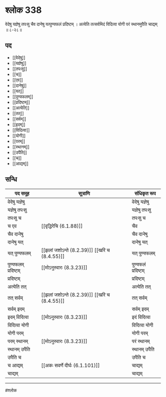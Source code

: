 # श्लोक 338

वेदेषु यज्ञेषु तपःसु चैव
दानेषु यत्पुण्यफलं प्रदिष्टम् ।
अत्येति तत्सर्वमिदं विदित्वा
योगी परं स्थानमुपैति चाद्यम् ॥ ८-२८॥


## पद 

- [[वेदेषु]]
- [[यज्ञेषु]]
- [[तपःसु]]
- [[च]]
- [[एव]]
- [[दानेषु]]
- [[यत्]]
- [[पुण्यफलम्]]
- [[प्रदिष्टम्]]
- [[अत्येति]]
- [[तत्]]
- [[सर्वम्]]
- [[इदम्]]
- [[विदित्वा]]
- [[योगी]]
- [[परम्]]
- [[स्थानम्]]
- [[उपैति]]
- [[च]]
- [[आद्यम्]]

## सन्धि

| पद समूह | सूत्राणि | संधिकृत रूप |
| ----- | ----- | ----- |
| वेदेषु यज्ञेषु |  | वेदेषु यज्ञेषु |
| यज्ञेषु तपःसु |  | यज्ञेषु तपःसु |
| तपःसु च |  | तपःसु च |
| च एव |  [[वृद्धिरेचि (6.1.88)]] | चैव |
| चैव दानेषु |  | चैव दानेषु |
| दानेषु यत् |  | दानेषु यत् |
| यत् पुण्यफलम् |  [[झलां जशोऽन्ते (8.2.39)]] [[खरि च (8.4.55)]] | यत् पुण्यफलम् |
| पुण्यफलम् प्रदिष्टम् |  [[मोऽनुस्वारः (8.3.23)]] | पुण्यफलं प्रदिष्टम् |
| प्रदिष्टम् |  | प्रदिष्टम् |
| अत्येति तत् |  | अत्येति तत् |
| तत् सर्वम् |  [[झलां जशोऽन्ते (8.2.39)]] [[खरि च (8.4.55)]] | तत् सर्वम् |
| सर्वम् इदम् |  | सर्वम् इदम् |
| इदम् विदित्वा |  [[मोऽनुस्वारः (8.3.23)]] | इदं विदित्वा |
| विदित्वा योगी |  | विदित्वा योगी |
| योगी परम् |  | योगी परम् |
| परम् स्थानम् |  [[मोऽनुस्वारः (8.3.23)]] | परं स्थानम् |
| स्थानम् उपैति |  | स्थानम् उपैति |
| उपैति च |  | उपैति च |
| च आद्यम् |  [[अकः सवर्णे दीर्घः (6.1.101)]] | चाद्यम् |
| चाद्यम् |  | चाद्यम् |


---

#श्लोक